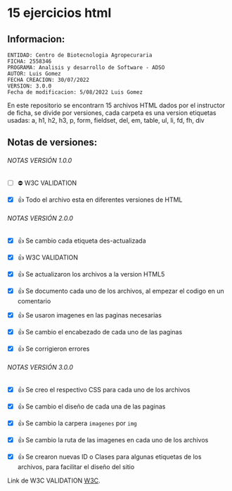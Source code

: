 # 15 ejercicios html

## Informacion:

    ENTIDAD: Centro de Biotecnologia Agropecuraria
    FICHA: 2558346
    PROGRAMA: Analisis y desarrollo de Software - ADSO
    AUTOR: Luis Gomez
    FECHA CREACION: 30/07/2022
    VERSION: 3.0.0
    Fecha de modificacion: 5/08/2022 Luis Gomez
    
En este repositorio se encontrarn 15 archivos HTML dados por el instructor de ficha, se divide por versiones, cada carpeta es una version 
etiquetas usadas: a, h1, h2, h3, p, form, fieldset, del, em, table, ul, li, fd, fh, div

## Notas de versiones:

###### NOTAS VERSIÓN 1.0.0
- [ ] :no_entry: W3C VALIDATION
- [x] :+1: Todo el archivo esta en diferentes versiones de HTML


###### NOTAS VERSIÓN 2.0.0
- [x] :+1: Se cambio cada etiqueta des-actualizada
- [x] :+1: W3C VALIDATION
- [x] :+1: Se actualizaron los archivos a la version HTML5
- [x] :+1: Se documento cada uno de los archivos, al empezar el codigo en un comentario
- [x] :+1: Se usaron imagenes en las paginas necesarias
- [x] :+1: Se cambio el encabezado de cada uno de las paginas
- [x] :+1: Se corrigieron errores


###### NOTAS VERSIÓN 3.0.0
- [x] :+1: Se creo el respectivo CSS para cada uno de los archivos
- [x] :+1: Se cambio el diseño de cada una de las paginas
- [x] :+1: Se cambio la carpera `imagenes` por `img`
- [x] :+1: Se cambio la ruta de las imagenes en cada uno de los archivos
- [x] :+1: Se crearon nuevas ID o Clases para algunas etiquetas de los archivos, para facilitar el diseño del sitio





Link de W3C VALIDATION [W3C](https://pages.github.com/).
